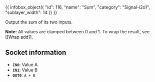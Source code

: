 {{ infobox_object({
	"id": 116,
	"name": "Sum",
	"category": "Signal-i2o1",
	"sublayer_width": 14
}) }}

Output the sum of its two inputs.

**Note:** All values are clamped between 0 and 1. To wrap the result, see [[Wrap add]].

## Socket information
- **`IN0`**: Value A
- **`IN1`**: Value B
- **`OUT0`**: `A + B`